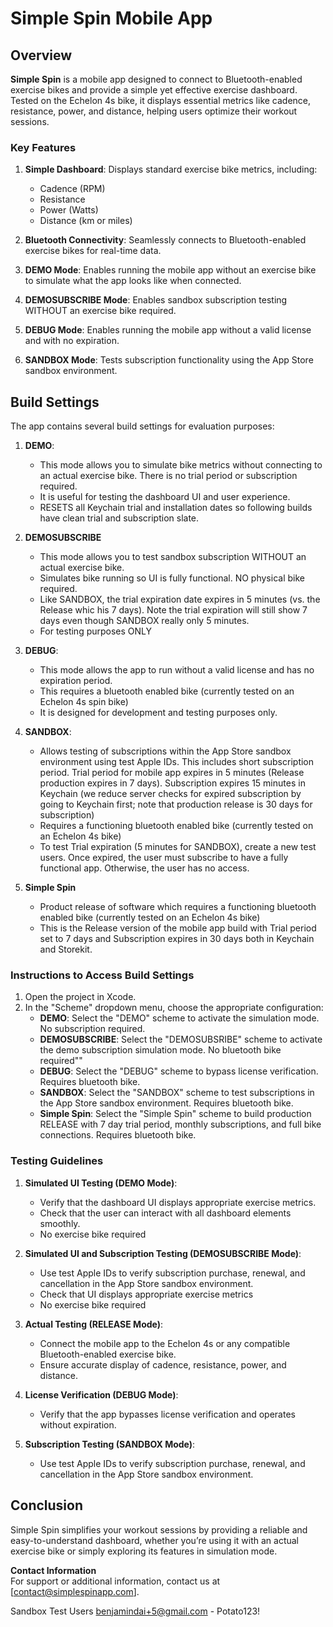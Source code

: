 # Simple Spin Mobile App

## Overview

**Simple Spin** is a mobile app designed to connect to Bluetooth-enabled exercise bikes and provide a simple yet effective exercise dashboard. Tested on the Echelon 4s bike, it displays essential metrics like cadence, resistance, power, and distance, helping users optimize their workout sessions.

### Key Features

1. **Simple Dashboard**: Displays standard exercise bike metrics, including:
   - Cadence (RPM)
   - Resistance
   - Power (Watts)
   - Distance (km or miles)

2. **Bluetooth Connectivity**: Seamlessly connects to Bluetooth-enabled exercise bikes for real-time data.

3. **DEMO Mode**: Enables running the mobile app without an exercise bike to simulate what the app looks like when connected.

4. **DEMOSUBSCRIBE Mode**: Enables sandbox subscription testing WITHOUT an exercise bike required.

5. **DEBUG Mode**: Enables running the mobile app without a valid license and with no expiration.

6. **SANDBOX Mode**: Tests subscription functionality using the App Store sandbox environment.

## Build Settings

The app contains several build settings for evaluation purposes:

1. **DEMO**: 
   - This mode allows you to simulate bike metrics without connecting to an actual exercise bike.  There is no trial period or subscription required.
   - It is useful for testing the dashboard UI and user experience.  
   - RESETS all Keychain trial and installation dates so following builds have clean trial and subscription slate.

2. **DEMOSUBSCRIBE**
   - This mode allows you to test sandbox subscription WITHOUT an actual exercise bike.  
   - Simulates bike running so UI is fully functional. NO physical bike required.
   - Like SANDBOX, the trial expiration date expires in 5 minutes (vs. the Release whic his 7 days).  Note the trial expiration will still show 7 days even though SANDBOX really only 5 minutes.
   - For testing purposes ONLY

3. **DEBUG**: 
   - This mode allows the app to run without a valid license and has no expiration period. 
   - This requires a bluetooth enabled bike (currently tested on an Echelon 4s spin bike)
   - It is designed for development and testing purposes only.  

4. **SANDBOX**:
   - Allows testing of subscriptions within the App Store sandbox environment using test Apple IDs.  This includes short subscription period. Trial period for mobile app expires in 5 minutes (Release production expires in 7 days).  Subscription expires 15 minutes in Keychain (we reduce server checks for expired subscription by going to Keychain first; note that production release is 30 days for subscription)
   - Requires a functioning bluetooth enabled bike (currently tested on an Echelon 4s bike)
   - To test Trial expiration (5 minutes for SANDBOX), create a new test users.  Once expired, the user must subscribe to have a fully functional app.  Otherwise, the user has no access.

5. **Simple Spin**
    - Product release of software which requires a functioning bluetooth enabled bike (currently tested on an Echelon 4s bike)
    - This is the Release version of the mobile app build with Trial period set to 7 days and Subscription expires in 30 days both in Keychain and Storekit.
   
### Instructions to Access Build Settings

1. Open the project in Xcode.
2. In the "Scheme" dropdown menu, choose the appropriate configuration:
   - **DEMO**: Select the "DEMO" scheme to activate the simulation mode.  No subscription required.
   - **DEMOSUBSCRIBE**: Select the "DEMOSUBSRIBE" scheme to activate the demo subscription simulation mode. No bluetooth bike required""
   - **DEBUG**: Select the "DEBUG" scheme to bypass license verification.  Requires bluetooth bike.
   - **SANDBOX**: Select the "SANDBOX" scheme to test subscriptions in the App Store sandbox environment. Requires bluetooth bike.
   - **Simple Spin**: Select the "Simple Spin" scheme to build production RELEASE with 7 day trial period, monthly subscriptions, and full bike connections.  Requires bluetooth bike.

### Testing Guidelines

1. **Simulated UI Testing (DEMO Mode)**:
   - Verify that the dashboard UI displays appropriate exercise metrics.
   - Check that the user can interact with all dashboard elements smoothly.
   - No exercise bike required

2. **Simulated UI and Subscription Testing (DEMOSUBSCRIBE Mode)**:
   - Use test Apple IDs to verify subscription purchase, renewal, and cancellation in the App Store sandbox environment.
   - Check that UI displays appropriate exercise metrics
   - No exercise bike required
   
3. **Actual Testing (RELEASE Mode)**:
   - Connect the mobile app to the Echelon 4s or any compatible Bluetooth-enabled exercise bike.
   - Ensure accurate display of cadence, resistance, power, and distance.

4. **License Verification (DEBUG Mode)**:
   - Verify that the app bypasses license verification and operates without expiration.

5. **Subscription Testing (SANDBOX Mode)**:
   - Use test Apple IDs to verify subscription purchase, renewal, and cancellation in the App Store sandbox environment.

## Conclusion

Simple Spin simplifies your workout sessions by providing a reliable and easy-to-understand dashboard, whether you’re using it with an actual exercise bike or simply exploring its features in simulation mode.

**Contact Information**  
For support or additional information, contact us at [contact@simplespinapp.com].


Sandbox Test Users
benjamindai+5@gmail.com - Potato123!

